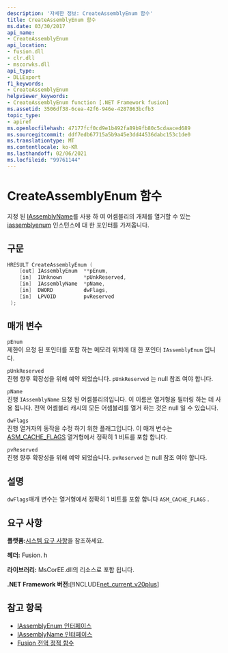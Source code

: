 ```yaml
---
description: '자세한 정보: CreateAssemblyEnum 함수'
title: CreateAssemblyEnum 함수
ms.date: 03/30/2017
api_name:
- CreateAssemblyEnum
api_location:
- fusion.dll
- clr.dll
- mscorwks.dll
api_type:
- DLLExport
f1_keywords:
- CreateAssemblyEnum
helpviewer_keywords:
- CreateAssemblyEnum function [.NET Framework fusion]
ms.assetid: 3506df38-6cea-42f6-946e-4287863bcfb3
topic_type:
- apiref
ms.openlocfilehash: 47177fcf0cd9e1b492fa89b9fb80c5cdaaced689
ms.sourcegitcommit: ddf7edb67715a5b9a45e3dd44536dabc153c1de0
ms.translationtype: MT
ms.contentlocale: ko-KR
ms.lasthandoff: 02/06/2021
ms.locfileid: "99761144"
---
```

# <a name="createassemblyenum-function"></a>CreateAssemblyEnum 함수

지정 된 [IAssemblyName](iassemblyname-interface.md)를 사용 하 여 어셈블리의 개체를 열거할 수 있는 [iassemblyenum](iassemblyenum-interface.md) 인스턴스에 대 한 포인터를 가져옵니다.  
  
## <a name="syntax"></a>구문  
  
```cpp  
HRESULT CreateAssemblyEnum (  
    [out] IAssemblyEnum  **pEnum,  
    [in]  IUnknown       *pUnkReserved,  
    [in]  IAssemblyName  *pName,  
    [in]  DWORD          dwFlags,  
    [in]  LPVOID         pvReserved  
 );  
```  
  
## <a name="parameters"></a>매개 변수  

 `pEnum`  
 제한이 요청 된 포인터를 포함 하는 메모리 위치에 대 한 포인터 `IAssemblyEnum` 입니다.  
  
 `pUnkReserved`  
 진행 향후 확장성을 위해 예약 되었습니다. `pUnkReserved` 는 null 참조 여야 합니다.  
  
 `pName`  
 진행 `IAssemblyName` 요청 된 어셈블리의입니다. 이 이름은 열거형을 필터링 하는 데 사용 됩니다. 전역 어셈블리 캐시의 모든 어셈블리를 열거 하는 것은 null 일 수 있습니다.  
  
 `dwFlags`  
 진행 열거자의 동작을 수정 하기 위한 플래그입니다. 이 매개 변수는 [ASM_CACHE_FLAGS](asm-cache-flags-enumeration.md) 열거형에서 정확히 1 비트를 포함 합니다.  
  
 `pvReserved`  
 진행 향후 확장성을 위해 예약 되었습니다. `pvReserved` 는 null 참조 여야 합니다.  
  
## <a name="remarks"></a>설명  

 `dwFlags`매개 변수는 열거형에서 정확히 1 비트를 포함 합니다 `ASM_CACHE_FLAGS` .  
  
## <a name="requirements"></a>요구 사항  

 **플랫폼:**[시스템 요구 사항](../../get-started/system-requirements.md)을 참조하세요.  
  
 **헤더:** Fusion. h  
  
 **라이브러리:** MsCorEE.dll의 리소스로 포함 됩니다.  
  
 **.NET Framework 버전:**[!INCLUDE[net_current_v20plus](../../../../includes/net-current-v20plus-md.md)]  
  
## <a name="see-also"></a>참고 항목

- [IAssemblyEnum 인터페이스](iassemblyenum-interface.md)
- [IAssemblyName 인터페이스](iassemblyname-interface.md)
- [Fusion 전역 정적 함수](fusion-global-static-functions.md)
